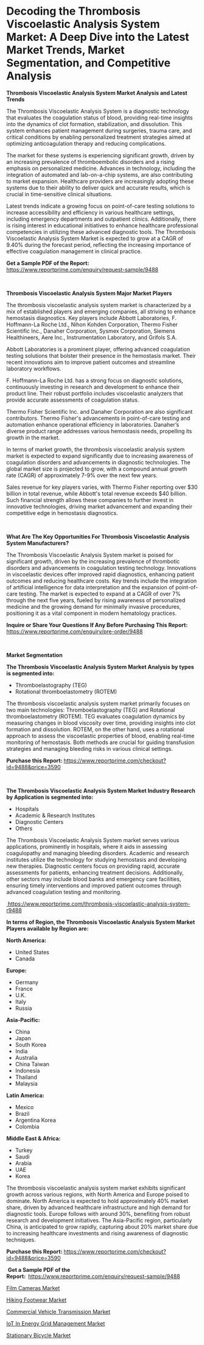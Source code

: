 <p><h1>Decoding the Thrombosis Viscoelastic Analysis System Market: A Deep Dive into the Latest Market Trends, Market Segmentation, and Competitive Analysis</h1></p><p><strong>Thrombosis Viscoelastic Analysis System Market Analysis and Latest Trends</strong></p>
<p><p>The Thrombosis Viscoelastic Analysis System is a diagnostic technology that evaluates the coagulation status of blood, providing real-time insights into the dynamics of clot formation, stabilization, and dissolution. This system enhances patient management during surgeries, trauma care, and critical conditions by enabling personalized treatment strategies aimed at optimizing anticoagulation therapy and reducing complications.</p><p>The market for these systems is experiencing significant growth, driven by an increasing prevalence of thromboembolic disorders and a rising emphasis on personalized medicine. Advances in technology, including the integration of automated and lab-on-a-chip systems, are also contributing to market expansion. Healthcare providers are increasingly adopting these systems due to their ability to deliver quick and accurate results, which is crucial in time-sensitive clinical situations.</p><p>Latest trends indicate a growing focus on point-of-care testing solutions to increase accessibility and efficiency in various healthcare settings, including emergency departments and outpatient clinics. Additionally, there is rising interest in educational initiatives to enhance healthcare professional competencies in utilizing these advanced diagnostic tools. The Thrombosis Viscoelastic Analysis System Market is expected to grow at a CAGR of 9.40% during the forecast period, reflecting the increasing importance of effective coagulation management in clinical practice.</p></p>
<p><strong>Get a Sample PDF of the Report:&nbsp;</strong> <a href="https://www.reportprime.com/enquiry/request-sample/9488?utm_campaign=100&utm_medium=2&utm_source=Github&utm_content=ia&utm_term=16112024&utm_id=thrombosis-viscoelastic-analysis-system">https://www.reportprime.com/enquiry/request-sample/9488</a></p>
<p>&nbsp;</p>
<p><strong>Thrombosis Viscoelastic Analysis System Major Market Players</strong></p>
<p><p>The thrombosis viscoelastic analysis system market is characterized by a mix of established players and emerging companies, all striving to enhance hemostasis diagnostics. Key players include Abbott Laboratories, F. Hoffmann-La Roche Ltd., Nihon Kohden Corporation, Thermo Fisher Scientific Inc., Danaher Corporation, Sysmex Corporation, Siemens Healthineers, Aere Inc., Instrumentation Laboratory, and Grifols S.A.</p><p>Abbott Laboratories is a prominent player, offering advanced coagulation testing solutions that bolster their presence in the hemostasis market. Their recent innovations aim to improve patient outcomes and streamline laboratory workflows. </p><p>F. Hoffmann-La Roche Ltd. has a strong focus on diagnostic solutions, continuously investing in research and development to enhance their product line. Their robust portfolio includes viscoelastic analyzers that provide accurate assessments of coagulation status.</p><p>Thermo Fisher Scientific Inc. and Danaher Corporation are also significant contributors. Thermo Fisher's advancements in point-of-care testing and automation enhance operational efficiency in laboratories. Danaher’s diverse product range addresses various hemostasis needs, propelling its growth in the market.</p><p>In terms of market growth, the thrombosis viscoelastic analysis system market is expected to expand significantly due to increasing awareness of coagulation disorders and advancements in diagnostic technologies. The global market size is projected to grow, with a compound annual growth rate (CAGR) of approximately 7-9% over the next few years.</p><p>Sales revenue for key players varies, with Thermo Fisher reporting over $30 billion in total revenue, while Abbott's total revenue exceeds $40 billion. Such financial strength allows these companies to further invest in innovative technologies, driving market advancement and expanding their competitive edge in hemostasis diagnostics.</p></p>
<p>&nbsp;</p>
<p><strong>What Are The Key Opportunities For Thrombosis Viscoelastic Analysis System Manufacturers?</strong></p>
<p><p>The Thrombosis Viscoelastic Analysis System market is poised for significant growth, driven by the increasing prevalence of thrombotic disorders and advancements in coagulation testing technology. Innovations in viscoelastic devices offer improved rapid diagnostics, enhancing patient outcomes and reducing healthcare costs. Key trends include the integration of artificial intelligence for data interpretation and the expansion of point-of-care testing. The market is expected to expand at a CAGR of over 7% through the next five years, fueled by rising awareness of personalized medicine and the growing demand for minimally invasive procedures, positioning it as a vital component in modern hematology practices.</p></p>
<p><strong>Inquire or Share Your Questions If Any Before Purchasing This Report:</strong> <a href="https://www.reportprime.com/enquiry/pre-order/9488?utm_campaign=100&utm_medium=2&utm_source=Github&utm_content=ia&utm_term=16112024&utm_id=thrombosis-viscoelastic-analysis-system">https://www.reportprime.com/enquiry/pre-order/9488</a></p>
<p>&nbsp;</p>
<p><strong>Market Segmentation</strong></p>
<p><strong>The Thrombosis Viscoelastic Analysis System Market Analysis by types is segmented into:</strong></p>
<p><ul><li>Thromboelastography (TEG)</li><li>Rotational thromboelastometry (ROTEM)</li></ul></p>
<p><p>The thrombosis viscoelastic analysis system market primarily focuses on two main technologies: Thromboelastography (TEG) and Rotational thromboelastometry (ROTEM). TEG evaluates coagulation dynamics by measuring changes in blood viscosity over time, providing insights into clot formation and dissolution. ROTEM, on the other hand, uses a rotational approach to assess the viscoelastic properties of blood, enabling real-time monitoring of hemostasis. Both methods are crucial for guiding transfusion strategies and managing bleeding risks in various clinical settings.</p></p>
<p><strong>Purchase this Report:&nbsp;</strong><a href="https://www.reportprime.com/checkout?id=9488&price=3590&utm_campaign=100&utm_medium=2&utm_source=Github&utm_content=ia&utm_term=16112024&utm_id=thrombosis-viscoelastic-analysis-system">https://www.reportprime.com/checkout?id=9488&price=3590</a></p>
<p>&nbsp;</p>
<p><strong>The Thrombosis Viscoelastic Analysis System Market Industry Research by Application is segmented into:</strong></p>
<p><ul><li>Hospitals</li><li>Academic & Research Institutes</li><li>Diagnostic Centers</li><li>Others</li></ul></p>
<p><p>The Thrombosis Viscoelastic Analysis System market serves various applications, prominently in hospitals, where it aids in assessing coagulopathy and managing bleeding disorders. Academic and research institutes utilize the technology for studying hemostasis and developing new therapies. Diagnostic centers focus on providing rapid, accurate assessments for patients, enhancing treatment decisions. Additionally, other sectors may include blood banks and emergency care facilities, ensuring timely interventions and improved patient outcomes through advanced coagulation testing and monitoring.</p></p>
<p><a href="https://www.reportprime.com/thrombosis-viscoelastic-analysis-system-r9488?utm_campaign=100&utm_medium=2&utm_source=Github&utm_content=ia&utm_term=16112024&utm_id=thrombosis-viscoelastic-analysis-system">&nbsp;https://www.reportprime.com/thrombosis-viscoelastic-analysis-system-r9488</a></p>
<p><strong>In terms of Region, the Thrombosis Viscoelastic Analysis System Market Players available by Region are:</strong></p>
<p>
    <p> <strong> North America: </strong>
        <ul>
            <li>United States</li>
            <li>Canada</li>
        </ul>
        </p> 
    <p> <strong> Europe: </strong>
        <ul>
            <li>Germany</li>
            <li>France</li>
            <li>U.K.</li>
            <li>Italy</li>
            <li>Russia</li>
        </ul>
        </p> 
    <p> <strong> Asia-Pacific: </strong>
        <ul>
            <li>China</li>
            <li>Japan</li>
            <li>South Korea</li>
            <li>India</li>
            <li>Australia</li>
            <li>China Taiwan</li>
            <li>Indonesia</li>
            <li>Thailand</li>
            <li>Malaysia</li>
        </ul>
        </p> 
    <p> <strong> Latin America: </strong>
        <ul>
            <li>Mexico</li>
            <li>Brazil</li>
            <li>Argentina Korea</li>
            <li>Colombia</li>
        </ul>
        </p> 
    <p> <strong> Middle East & Africa: </strong>
        <ul>
            <li>Turkey</li>
            <li>Saudi</li>
            <li>Arabia</li>
            <li>UAE</li>
            <li>Korea</li>
        </ul>
    </p>
    </p>
<p><p>The thrombosis viscoelastic analysis system market exhibits significant growth across various regions, with North America and Europe poised to dominate. North America is expected to hold approximately 40% market share, driven by advanced healthcare infrastructure and high demand for diagnostic tools. Europe follows with around 30%, benefiting from robust research and development initiatives. The Asia-Pacific region, particularly China, is anticipated to grow rapidly, capturing about 20% market share due to increasing healthcare investments and rising awareness of diagnostic techniques.</p></p>
<p><strong>Purchase this Report: </strong><a href="https://www.reportprime.com/checkout?id=9488&price=3590&utm_campaign=100&utm_medium=2&utm_source=Github&utm_content=ia&utm_term=16112024&utm_id=thrombosis-viscoelastic-analysis-system">https://www.reportprime.com/checkout?id=9488&price=3590</a></p>
<p>&nbsp;<strong>Get a Sample PDF of the Report:&nbsp;&nbsp;</strong><a href="https://www.reportprime.com/enquiry/request-sample/9488?utm_campaign=100&utm_medium=2&utm_source=Github&utm_content=ia&utm_term=16112024&utm_id=thrombosis-viscoelastic-analysis-system">https://www.reportprime.com/enquiry/request-sample/9488</a></p>
<p><strong></strong></p>
<p><p><a href="https://www.linkedin.com/pulse/film-cameras-market-research-report-2024-2031-subpoenas-jmpte?utm_campaign=100&utm_medium=2&utm_source=Github&utm_content=ia&utm_term=16112024&utm_id=thrombosis-viscoelastic-analysis-system">Film Cameras Market</a></p><p><a href="https://www.linkedin.com/pulse/emerging-trends-hiking-footwear-market-global-outlook-future-5uwze?utm_campaign=100&utm_medium=2&utm_source=Github&utm_content=ia&utm_term=16112024&utm_id=thrombosis-viscoelastic-analysis-system">Hiking Footwear Market</a></p><p><a href="https://issuu.com/reportprime-2/docs/commercial-vehicle-transmission-mar_f22c496fa3bd9e?utm_campaign=100&utm_medium=2&utm_source=Github&utm_content=ia&utm_term=16112024&utm_id=thrombosis-viscoelastic-analysis-system">Commercial Vehicle Transmission Market</a></p><p><a href="https://issuu.com/reportprime-2/docs/iot-in-energy-grid-management-marke_71b8ddf9dc667f?utm_campaign=100&utm_medium=2&utm_source=Github&utm_content=ia&utm_term=16112024&utm_id=thrombosis-viscoelastic-analysis-system">IoT In Energy Grid Management Market</a></p><p><a href="https://www.linkedin.com/pulse/stationary-bicycle-revenue-growth-report-2024-2031-subpoenas-ykx6e?utm_campaign=100&utm_medium=2&utm_source=Github&utm_content=ia&utm_term=16112024&utm_id=thrombosis-viscoelastic-analysis-system">Stationary Bicycle Market</a></p></p>